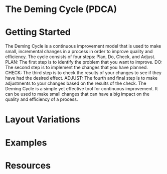 # The Deming Cycle (PDCA)

# Getting Started

The Deming Cycle is a continuous improvement model that is used to make small, incremental changes in a process in order to improve quality and efficiency. The cycle consists of four steps: Plan, Do, Check, and Adjust. PLAN: The first step is to identify the problem that you want to improve. DO: The second step is to implement the changes that you have planned. CHECK: The third step is to check the results of your changes to see if they have had the desired effect. ADJUST: The fourth and final step is to make adjustments to your changes based on the results of the check. The Deming Cycle is a simple yet effective tool for continuous improvement. It can be used to make small changes that can have a big impact on the quality and efficiency of a process.

# Layout Variations
# Examples
# Resources